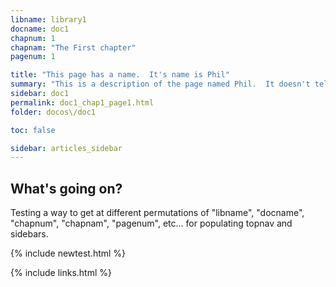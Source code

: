 ```yaml
---
libname: library1
docname: doc1
chapnum: 1
chapnam: "The First chapter"
pagenum: 1

title: "This page has a name.  It's name is Phil"
summary: "This is a description of the page named Phil.  It doesn't tell you much, and you shouldn't trust what it does tell you."
sidebar: doc1
permalink: doc1_chap1_page1.html
folder: docos\/doc1

toc: false

sidebar: articles_sidebar
---
```


## What's going on?
Testing a way to get at different permutations of "libname", "docname", "chapnum", "chapnam", "pagenum", etc... for populating topnav and sidebars.


{% include newtest.html %}

{% include links.html %}